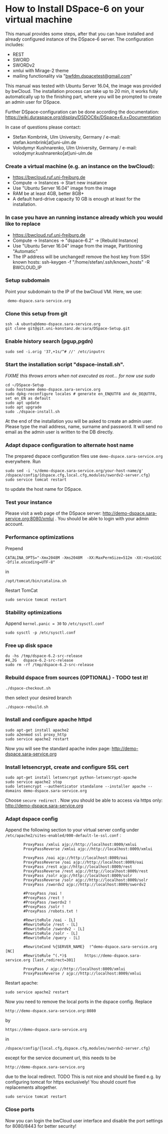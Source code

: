# How to Install DSpace-6 on your virtual machine

This manual provides some steps, after that you can have installed and already
configured instance of the DSpace-6 server. The configuration includes:
* REST
* SWORD
* SWORDv2
* xmlui with Mirage-2 theme
* mailing functionality via "bwfdm.dspacetest@gmail.com"
 
This manual was tested with Ubuntu Server 16.04, the image was 
provided by bwCloud. The installation process can take up to 20 min, 
it works fully automatically up to the finishing part, where you will be 
prompted to create an admin user for DSpace.

Further DSpace-configuration can be done according the documentation:
https://wiki.duraspace.org/display/DSDOC6x/DSpace+6.x+Documentation

In case of questions please contact:
* Stefan Kombrink, Ulm University, Germany / e-mail: stefan.kombrink[at]uni-ulm.de
* Volodymyr Kushnarenko, Ulm University, Germany / e-mail: volodymyr.kushnarenko[at]uni-ulm.de

### Create a virtual machine (e.g. an instance on the bwCloud):

  * https://bwcloud.ruf.uni-freiburg.de
  * Compute -> Instances -> Start new insatance
  * Use "Ubuntu Server 16.04" image from the image
  * RAM be at least 4GB, better 8GB+
  * A default hard-drive capacity 10 GB is enough at least for the installation.

### In case you have an running instance already which you would like to replace

 * https://bwcloud.ruf.uni-freiburg.de
 * Compute -> Instances -> "dspace-6.2" -> [Rebuild Instance]
 * Use "Ubuntu Server 16.04" image from the image, Partitioning "Automatic"
 * The IP address will be unchanged!
   remove the host key from SSH known hosts:
   ssh-keygen -f "/home/stefan/.ssh/known_hosts" -R BWCLOUD_IP

### Setup subdomain
Point your subdomain to the IP of the bwCloud VM. Here, we use: 

     demo-dspace.sara-service.org

### Clone this setup from git
```
ssh -A ubuntu@demo-dspace.sara-service.org
git clone git@git.uni-konstanz.de:sara/DSpace-Setup.git
```

### Enable history search (pgup,pgdn)
```
sudo sed -i.orig '37,+1s/^# //' /etc/inputrc
```

### Start the installation script "dspace-install.sh". 
*FIXME this throws errors when not executed as root... for now use sudo*

```
cd ~/DSpace-Setup
sudo hostname demo-dspace.sara-service.org
sudo dpkg-reconfigure locales # generate en_EN@UTF8 and de_DE@UTF8, set en_EN as default
sudo apt update
sudo apt upgrade
sudo ./dspace-install.sh
```

At the end of the installation you will be asked to create an admin user. 
Please type the mail address, name, surname and password.
It will send no email as the admin user is written to the DB directly.

### Adapt dspace configuration to alternate host name

The prepared dspace configuration files use `demo-dspace.sara-service.org` everywhere. Run
```
sudo sed -i 's/demo-dspace.sara-service.org/your-host-name/g' /dspace/config/{dspace.cfg,local.cfg,modules/swordv2-server.cfg}
sudo service tomcat restart
``` 
to update the host name for DSpace.

### Test your instance
Please visit a web page of the DSpace server: http://demo-dspace.sara-service.org:8080/xmlui .
You should be able to login with your admin account.

### Performance optimizations
Prepend
```
CATALINA_OPTS="-Xmx2048M -Xms2048M  -XX:MaxPermSize=512m -XX:+UseG1GC -Dfile.encoding=UTF-8"
```
in
```
/opt/tomcat/bin/catalina.sh
```

Restart TomCat
```
sudo service tomcat restart
```

### Stability optimizations
Append `kernel.panic = 30` to `/etc/sysctl.conf`

```
sudo sysctl -p /etc/sysctl.conf
```

### Free up disk space
```
du -hs /tmp/dspace-6.2-src-release
#4,2G	dspace-6.2-src-release
sudo rm -rf /tmp/dspace-6.2-src-release
```

### Rebuild dspace from sources (OPTIONAL) - TODO test it!
```
./dspace-checkout.sh
```
then select your desired branch
```
./dspace-rebuild.sh
```
### Install and configure apache httpd
```
sudo apt-get install apache2
sudo a2enmod ssl proxy_http
sudo service apache2 restart
```

Now you will see the standard apache index page: http://demo-dspace.sara-service.org

### Install letsencrypt, create and configure SSL cert
```
sudo apt-get install letsencrypt python-letsencrypt-apache
sudo service apache2 stop
sudo letsencrypt --authenticator standalone --installer apache --domains demo-dspace.sara-service.org
```
Choose `secure redirect` . Now you should be able to access via https only: http://demo-dspace.sara-service.org

### Adapt dspace config
Append the following section to your virtual server config under `/etc/apache2/sites-enabled/000-default-le-ssl.conf` :
```
        ProxyPass /xmlui ajp://http://localhost:8009/xmlui
        ProxyPassReverse /xmlui ajp://http://localhost:8009/xmlui

        ProxyPass /oai ajp://http://localhost:8009/oai
        ProxyPassReverse /oai ajp://http://localhost:8009/oai
        ProxyPass /rest ajp://http://localhost:8009/rest
        ProxyPassReverse /rest ajp://http://localhost:8009/rest
        ProxyPass /solr ajp://http://localhost:8009/solr
        ProxyPassReverse /solr ajp://http://localhost:8009/solr
        ProxyPass /swordv2 ajp://http://localhost:8009/swordv2

        #ProxyPass /oai !
        #ProxyPass /rest !
        #ProxyPass /swordv2 !
        #ProxyPass /solr !
        #ProxyPass /robots.txt !

        #RewriteRule /oai - [L]
        #RewriteRule /rest - [L]
        #RewriteRule /swordv2 - [L]
        #RewriteRule /solr - [L]
        #RewriteRule /query - [L]

        #RewriteCond %{SERVER_NAME}  !^demo-dspace.sara-service.org [NC]
        #RewriteRule ^(.*)$        https://demo-dspace.sara-service.org [last,redirect=301]

        ProxyPass / ajp://http://localhost:8009/xmlui
        ProxyPassReverse / ajp://http://localhost:8009/xmlui
```
Restart apache:
```
sudo service apache2 restart
```

Now you need to remove the local ports in the dspace config. Replace 
```
http://demo-dspace.sara-service.org:8080
``` 
by 
```
https://demo-dspace.sara-service.org
``` 
in
```
/dspace/config/{local.cfg,dspace.cfg,modules/swordv2-server.cfg}
```
except for the service document url, this needs to be 
```
http://demo-dspace.sara-service.org
```
due to the local redirect. TODO This is not nice and should be fixed e.g. by configuring tomcat for https exclusively!
You should count five replacements altogether.

```
sudo service tomcat restart
```

### Close ports

Now you can login the bwCloud user interface and disable the port settings for 8080/8443 for better security!
